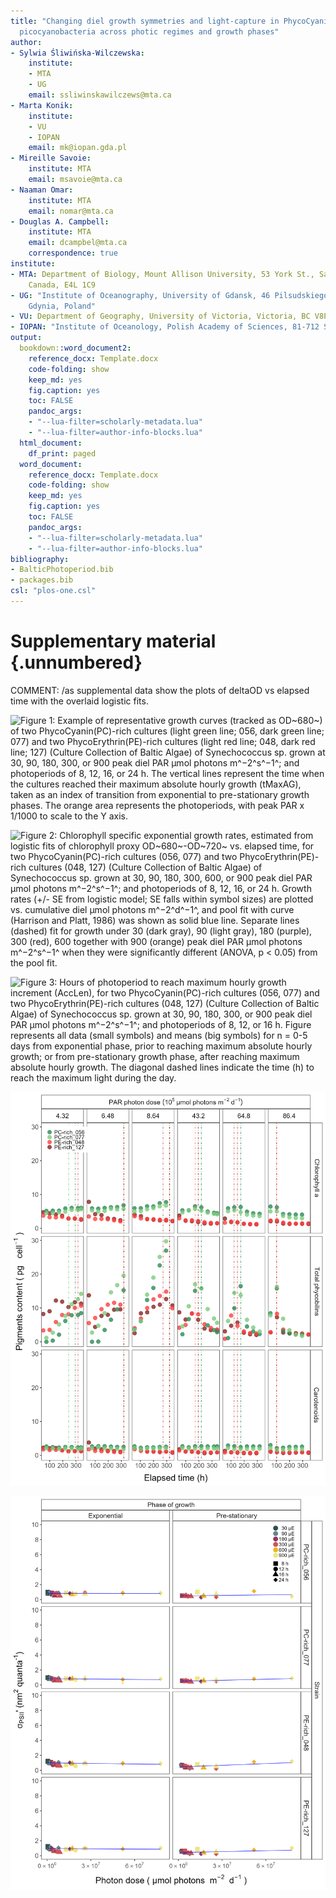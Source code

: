 ```yaml
---
title: "Changing diel growth symmetries and light-capture in PhycoCyanin and PhycoErythrin-rich
  picocyanobacteria across photic regimes and growth phases"
author:
- Sylwia Śliwińska-Wilczewska:
    institute:
    - MTA
    - UG
    email: ssliwinskawilczews@mta.ca
- Marta Konik:
    institute:
    - VU
    - IOPAN
    email: mk@iopan.gda.pl
- Mireille Savoie:
    institute: MTA
    email: msavoie@mta.ca
- Naaman Omar:
    institute: MTA
    email: nomar@mta.ca
- Douglas A. Campbell:
    institute: MTA
    email: dcampbel@mta.ca
    correspondence: true
institute:
- MTA: Department of Biology, Mount Allison University, 53 York St., Sackville NB,
    Canada, E4L 1C9
- UG: "Institute of Oceanography, University of Gdansk, 46 Pilsudskiego St, P81-378,
    Gdynia, Poland"
- VU: Department of Geography, University of Victoria, Victoria, BC V8P 5C2, Canada
- IOPAN: "Institute of Oceanology, Polish Academy of Sciences, 81-712 Sopot, Poland"
output:
  bookdown::word_document2:
    reference_docx: Template.docx
    code-folding: show
    keep_md: yes
    fig.caption: yes
    toc: FALSE
    pandoc_args:
    - "--lua-filter=scholarly-metadata.lua"
    - "--lua-filter=author-info-blocks.lua"
  html_document:
    df_print: paged
  word_document:
    reference_docx: Template.docx
    code-folding: show
    keep_md: yes
    fig.caption: yes
    toc: FALSE
    pandoc_args:
    - "--lua-filter=scholarly-metadata.lua"
    - "--lua-filter=author-info-blocks.lua"
bibliography:
- BalticPhotoperiod.bib
- packages.bib
csl: "plos-one.csl"
---
```










# Supplementary material {.unnumbered}

COMMENT: /as supplemental data show the plots of deltaOD vs elapsed time with the overlaid logistic fits.

![<span id="fig:GrowthCurve"></span>Figure 1: Example of representative growth curves (tracked as OD~680~) of two PhycoCyanin(PC)-rich cultures (light green line; 056, dark green line; 077) and two PhycoErythrin(PE)-rich cultures (light red line; 048, dark red line; 127) (Culture Collection of Baltic Algae) of *Synechococcus* sp. grown at 30, 90, 180, 300, or 900 peak diel PAR µmol photons m^−2^s^−1^; and photoperiods of 8, 12, 16, or 24 h. The vertical lines represent the time when the cultures reached their maximum absolute hourly growth (tMaxAG), taken as an index of transition from exponential to pre-stationary growth phases. The orange area represents the photoperiods, with peak PAR x 1/1000 to scale to the Y axis.](../Output/Figures/SFig_GrowthCurve.png)

![<span id="fig:GrowthRate"></span>Figure 2: Chlorophyll specific exponential growth rates, estimated from logistic fits of chlorophyll proxy OD~680~-OD~720~ vs. elapsed time, for two PhycoCyanin(PC)-rich cultures (056, 077) and two PhycoErythrin(PE)-rich cultures (048, 127) (Culture Collection of Baltic Algae) of *Synechococcus* sp. grown at 30, 90, 180, 300, 600, or 900 peak diel PAR µmol photons m^−2^s^−1^; and photoperiods of 8, 12, 16, or 24 h. Growth rates (+/- SE from logistic model; SE falls within symbol sizes) are plotted vs. cumulative diel µmol photons m^−2^d^−1^, and pool fit with curve (Harrison and Platt, 1986) was shown as solid blue line. Separate lines (dashed) fit for growth under 30 (dark gray), 90 (light gray), 180 (purple), 300 (red), 600 together with 900 (orange) peak diel PAR µmol photons m^−2^s^−1^ when they were significantly different (ANOVA, *p* < 0.05) from the pool fit.](../Output/Figures/SFig_GrowthRate.png)

![<span id="fig:AccLen"></span>Figure 3: Hours of photoperiod to reach maximum hourly growth increment (AccLen), for two PhycoCyanin(PC)-rich cultures (056, 077) and two PhycoErythrin(PE)-rich cultures (048, 127) (Culture Collection of Baltic Algae) of *Synechococcus* sp. grown at 30, 90, 180, 300, or 900 peak diel PAR µmol photons m^−2^s^−1^; and photoperiods of 8, 12, or 16 h. Figure represents all data (small symbols) and means (big symbols) for n = 0-5 days from exponential phase, prior to reaching maximum absolute hourly growth; or from pre-stationary growth phase, after reaching maximum absolute hourly growth. The diagonal dashed lines indicate the time (h) to reach the maximum light during the day.](../Output/Figures/SFig_AccLen.png)

![<span id="fig:Pigments"></span>Figure 4: Changes of cell-specific pigment content of two PhycoCyanin(PC)-rich cultures (056, 077) and two PhycoErythrin(PE)-rich cultures (048, 127) (Culture Collection of Baltic Algae) of *Synechococcus* sp. at selected cumulative diel µmol photons m^−2^d^−1^ over time (h). The vertical lines represent the time when the strains reached their maximum absolute hourly growth (tMaxAG).](../Output/Figures/SFig_Pigments.png)

![<span id="fig:Sigma445"></span>Figure 5: Effective absorption cross section of PSII (σ~PSII~'; nm^2^ quanta^-1^) measured under diel peak PAR growth light under Ex445 nm (blue) excitation in two PhycoCyanin(PC)-rich cultures (056, 077) and two PhycoErythrin(PE)-rich cultures (048, 127) (Culture Collection of Baltic Algae) of *Synechococcus* sp. grown at 30, 90, 180, 300, 600, or 900 peak diel PAR µmol photons m^−2^s^−1^; and photoperiods of 8, 12, 16, or 24 h. Blue solid line shows linnear model fit.](../Output/Figures/SFig_Sigma445.png)
